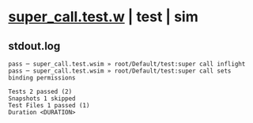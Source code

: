 # [super_call.test.w](../../../../../examples/tests/valid/super_call.test.w) | test | sim

## stdout.log
```log
pass ─ super_call.test.wsim » root/Default/test:super call inflight                
pass ─ super_call.test.wsim » root/Default/test:super call sets binding permissions

Tests 2 passed (2)
Snapshots 1 skipped
Test Files 1 passed (1)
Duration <DURATION>
```

